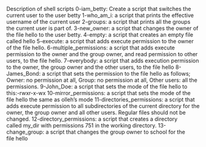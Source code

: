 Description of shell scripts
0-iam_betty: Create a script that switches the current user to the user betty
1-who_am_i: a script that prints the effective username of the current user
2-groups: a script that prints all the groups the current user is part of.
3-new_owner: a script that changes the owner of the file hello to the user betty.
4-empty: a script that creates an empty file called hello
5-execute: a script that adds execute permission to the owner of the file hello.
6-multiple_permissions: a script that adds execute permission to the owner and the group owner, and read permission to other users, to the file hello.
7-everybody: a script that adds execution permission to the owner, the group owner and the other users, to the file hello
8-James_Bond: a script that sets the permission to the file hello as follows; Owner: no permission at all, Group: no permission at all, Other users: all the permissions.
9-John_Doe: a script that sets the mode of the file hello to this:-rwxr-x-wx
10-mirror_permissions: a script that sets the mode of the file hello the same as olleh’s mode
11-directories_permissions: a script that adds execute permission to all subdirectories of the current directory for the owner, the group owner and all other users. Regular files should not be changed.
12-directory_permissions: a script that creates a directory called my_dir with permissions 751 in the working directory.
13-change_group: a script that changes the group owner to school for the file hello
